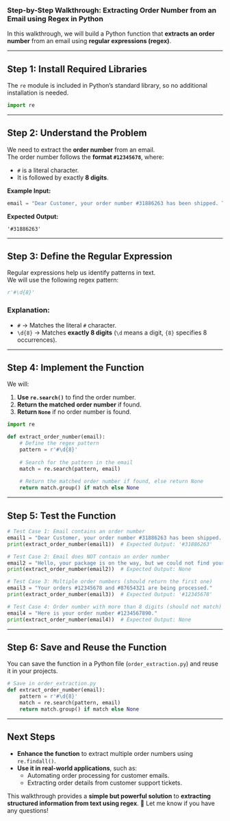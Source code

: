 ### **Step-by-Step Walkthrough: Extracting Order Number from an Email using Regex in Python**  

In this walkthrough, we will build a Python function that **extracts an order number** from an email using **regular expressions (regex)**.

---

## **Step 1: Install Required Libraries**
The `re` module is included in Python’s standard library, so no additional installation is needed.

```python
import re
```

---

## **Step 2: Understand the Problem**
We need to extract the **order number** from an email.  
The order number follows the **format `#12345678`**, where:
- `#` is a literal character.
- It is followed by exactly **8 digits**.

**Example Input:**
```python
email = "Dear Customer, your order number #31886263 has been shipped. Thank you for shopping with us."
```

**Expected Output:**
```
'#31886263'
```

---

## **Step 3: Define the Regular Expression**
Regular expressions help us identify patterns in text.  
We will use the following regex pattern:  

```python
r'#\d{8}'
```

### **Explanation:**
- `#` → Matches the literal `#` character.
- `\d{8}` → Matches **exactly 8 digits** (`\d` means a digit, `{8}` specifies 8 occurrences).

---

## **Step 4: Implement the Function**
We will:
1. **Use `re.search()`** to find the order number.
2. **Return the matched order number** if found.
3. **Return `None`** if no order number is found.

```python
import re

def extract_order_number(email):
    # Define the regex pattern
    pattern = r'#\d{8}'
    
    # Search for the pattern in the email
    match = re.search(pattern, email)
    
    # Return the matched order number if found, else return None
    return match.group() if match else None
```

---

## **Step 5: Test the Function**
```python
# Test Case 1: Email contains an order number
email1 = "Dear Customer, your order number #31886263 has been shipped. Thank you for shopping with us."
print(extract_order_number(email1))  # Expected Output: '#31886263'

# Test Case 2: Email does NOT contain an order number
email2 = "Hello, your package is on the way, but we could not find your order number."
print(extract_order_number(email2))  # Expected Output: None

# Test Case 3: Multiple order numbers (should return the first one)
email3 = "Your orders #12345678 and #87654321 are being processed."
print(extract_order_number(email3))  # Expected Output: '#12345678'

# Test Case 4: Order number with more than 8 digits (should not match)
email4 = "Here is your order number #1234567890."
print(extract_order_number(email4))  # Expected Output: None
```

---

## **Step 6: Save and Reuse the Function**
You can save the function in a Python file (`order_extraction.py`) and reuse it in your projects.

```python
# Save in order_extraction.py
def extract_order_number(email):
    pattern = r'#\d{8}'
    match = re.search(pattern, email)
    return match.group() if match else None
```

---

## **Next Steps**
- **Enhance the function** to extract multiple order numbers using `re.findall()`.
- **Use it in real-world applications**, such as:
  - Automating order processing for customer emails.
  - Extracting order details from customer support tickets.

This walkthrough provides a **simple but powerful solution** to **extracting structured information from text using regex**. 🚀 Let me know if you have any questions!